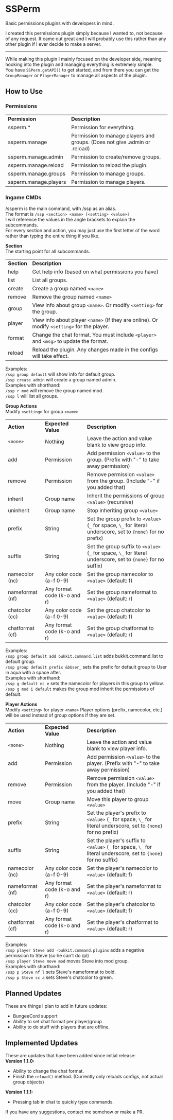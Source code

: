 # SSPerm
Basic permissions plugins with developers in mind.

I created this permissions plugin simply because I wanted to, not because of any request.
It came out great and I will probably use this rather than any other plugin if I ever decide to make a server.

---
While making this plugin I mainly focused on the developer side, meaning hooking into the plugin and managing everything is extremely simple.  
You have `SSPerm.getAPI()` to get started, and from there you can get the `GroupManager` or `PlayerManager` to manage all aspects of the plugin.

How to Use
---
### Permissions

<table>
    <tr>
        <td><b>Permission</b></td>
        <td><b>Description</b></td>
    </tr>
    <tr>
        <td>ssperm.*</td>
        <td>Permission for everything.</td>
    </tr>
    <tr>
        <td>ssperm.manage</td>
        <td>Permission to manage players and groups. (Does not give .admin or .reload)</td>
    </tr>
    <tr>
        <td>ssperm.manage.admin</td>
        <td>Permission to create/remove groups.</td>
    </tr>
    <tr>
        <td>ssperm.manage.reload</td>
        <td>Permission to reload the plugin.</td>
    </tr>
    <tr>
        <td>ssperm.manage.groups</td>
        <td>Permission to manage groups.</td>
    </tr>
    <tr>
        <td>ssperm.manage.players</td>
        <td>Permission to manage players.</td>
    </tr>
</table>

### Ingame CMDs
/ssperm is the main command, with /ssp as an alias.  
The format is `/ssp <section> <name> [<setting> <value>]`  
I will reference the values in the angle brackets to explain the subcommands.  
For every section and action, you may just use the first letter of the word rather than typing the entire thing if you like.

**Section**  
The starting point for all subcommands.

<table>
    <tr>
        <td><b>Section</b></td>
        <td><b>Description</b></td>
    </tr>
    <tr>
        <td>help</td>
        <td>Get help info (based on what permissions you have)</td>
    </tr>
    <tr>
        <td>list</td>
        <td>List all groups.</td>
    </tr>
    <tr>
        <td>create</td>
        <td>Create a group named <code>&lt;name&gt;</code></td>
    </tr>
    <tr>
        <td>remove</td>
        <td>Remove the group named <code>&lt;name&gt;</code></td>
    </tr>
    <tr>
        <td>group</td>
        <td>View info about group <code>&lt;name&gt;</code>. Or modify <code>&lt;setting&gt;</code> for the group.</td>
    </tr>
    <tr>
        <td>player</td>
        <td>View info about player <code>&lt;name&gt;</code> (If they are online). Or modify <code>&lt;setting&gt;</code> for the player.</td>
    </tr>
    <tr>
        <td>format</td>
        <td>Change the chat format. You must include <code>&lt;player&gt;</code> and <code>&lt;msg&gt;</code> to update the format.</td>
    </tr>
    <tr>
        <td>reload</td>
        <td>Reload the plugin. Any changes made in the configs will take effect.</td>
    </tr>
</table>

Examples:  
`/ssp group default` will show info for default group.  
`/ssp create admin` will create a group named admin.  
Examples with shorthand:  
`/ssp r mod` will remove the group named mod.  
`/ssp l` will list all groups.

**Group Actions**  
Modify `<setting>` for group `<name>`

<table>
    <tr>
        <td><b>Action</b></td>
        <td><b>Expected Value</b></td>
        <td><b>Description</b></td>
    </tr>
    <tr>
        <td><code>&lt;none&gt;</code></td>
        <td>Nothing</td>
        <td>Leave the action and value blank to view group info.</td>
    </tr>
    <tr>
        <td>add</td>
        <td>Permission</td>
        <td>Add permission <code>&lt;value&gt;</code> to the group. (Prefix with "-" to take away permission)</td>
    </tr>
    <tr>
        <td>remove</td>
        <td>Permission</td>
        <td>Remove permission <code>&lt;value&gt;</code> from the group. (Include "-" if you added that)</td>
    </tr>
    <tr>
        <td>inherit</td>
        <td>Group name</td>
        <td>Inherit the permissions of group <code>&lt;value&gt;</code> (recursive)</td>
    </tr>
    <tr>
        <td>uninherit</td>
        <td>Group name</td>
        <td>Stop inheriting group <code>&lt;value&gt;</code></td>
    </tr>
    <tr>
        <td>prefix</td>
        <td>String</td>
        <td>Set the group prefix to <code>&lt;value&gt;</code> (<code>_</code> for space, <code>\_</code> for literal underscore, set to <code>{none}</code> for no prefix)</td>
    </tr>
    <tr>
        <td>suffix</td>
        <td>String</td>
        <td>Set the group suffix to <code>&lt;value&gt;</code> (<code>_</code> for space, <code>\_</code> for literal underscore, set to <code>{none}</code> for no suffix)</td>
    </tr>
    <tr>
        <td>namecolor (nc)</td>
        <td>Any color code (a-f 0-9)</td>
        <td>Set the group namecolor to <code>&lt;value&gt;</code> (default: f)</td>
    </tr>
    <tr>
        <td>nameformat (nf)</td>
        <td>Any format code (k-o and r)</td>
        <td>Set the group nameformat to <code>&lt;value&gt;</code> (default: r)</td>
    </tr>
    <tr>
        <td>chatcolor (cc)</td>
        <td>Any color code (a-f 0-9)</td>
        <td>Set the group chatcolor to <code>&lt;value&gt;</code> (default: f)</td>
    </tr>
    <tr>
        <td>chatformat (cf)</td>
        <td>Any format code (k-o and r)</td>
        <td>Set the group chatformat to <code>&lt;value&gt;</code> (default: r)</td>
    </tr>
</table>

Examples:  
`/ssp group default add bukkit.command.list` adds bukkit.command.list to default group.  
`/ssp group default prefix &bUser_` sets the prefix for default group to User in aqua with a space after.  
Examples with shorthand:  
`/ssp g default nc e` sets the namecolor for players in this group to yellow.  
`/ssp g mod i default` makes the group mod inherit the permissions of default.

**Player Actions**  
Modify `<setting>` for player `<name>` Player options (prefix, namecolor, etc.) will be used instead of group options if they are set.

<table>
    <tr>
        <td><b>Action</b></td>
        <td><b>Expected Value</b></td>
        <td><b>Description</b></td>
    </tr>
    <tr>
        <td><code>&lt;none&gt;</code></td>
        <td>Nothing</td>
        <td>Leave the action and value blank to view player info.</td>
    </tr>
    <tr>
        <td>add</td>
        <td>Permission</td>
        <td>Add permission <code>&lt;value&gt;</code> to the player. (Prefix with "-" to take away permission)</td>
    </tr>
    <tr>
        <td>remove</td>
        <td>Permission</td>
        <td>Remove permission <code>&lt;value&gt;</code> from the player. (Include "-" if you added that)</td>
    </tr>
    <tr>
        <td>move</td>
        <td>Group name</td>
        <td>Move this player to group <code>&lt;value&gt;</code></td>
    </tr>
    <tr>
        <td>prefix</td>
        <td>String</td>
        <td>Set the player's prefix to <code>&lt;value&gt;</code> (<code>_</code> for space, <code>\_</code> for literal underscore, set to <code>{none}</code> for no prefix)</td>
    </tr>
    <tr>
        <td>suffix</td>
        <td>String</td>
        <td>Set the player's suffix to <code>&lt;value&gt;</code> (<code>_</code> for space, <code>\_</code> for literal underscore, set to <code>{none}</code> for no suffix)</td>
    </tr>
    <tr>
        <td>namecolor (nc)</td>
        <td>Any color code (a-f 0-9)</td>
        <td>Set the player's namecolor to <code>&lt;value&gt;</code> (default: f)</td>
    </tr>
    <tr>
        <td>nameformat (nf)</td>
        <td>Any format code (k-o and r)</td>
        <td>Set the player's nameformat to <code>&lt;value&gt;</code> (default: r)</td>
    </tr>
    <tr>
        <td>chatcolor (cc)</td>
        <td>Any color code (a-f 0-9)</td>
        <td>Set the player's chatcolor to <code>&lt;value&gt;</code> (default: f)</td>
    </tr>
    <tr>
        <td>chatformat (cf)</td>
        <td>Any format code (k-o and r)</td>
        <td>Set the player's chatformat to <code>&lt;value&gt;</code> (default: r)</td>
    </tr>
</table>

Examples:  
`/ssp player Steve add -bukkit.command.plugins` adds a negative permission to Steve (so he can't do /pl)  
`/ssp player Steve move mod` moves Steve into mod group.  
Examples with shorthand:  
`/ssp p Steve nf l` sets Steve's nameformat to bold.  
`/ssp p Steve cc a` sets Steve's chatcolor to green.

Planned Updates
---
These are things I plan to add in future updates:
* BungeeCord support
* Ability to set chat format per player/group
* Ability to do stuff with players that are offline.

Implemented Updates
---
These are updates that have been added since initial release:  
**Version 1.1.0:**
* Ability to change the chat format.
* Finish the `reload()` method. (Currently only reloads configs, not actual group objects)

**Version 1.1.1:**
* Pressing tab in chat to quickly type commands.

If you have any suggestions, contact me somehow or make a PR.
